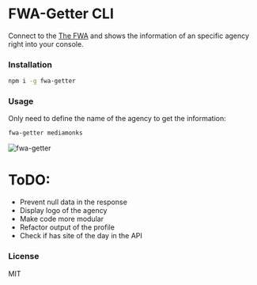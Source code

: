 # FWA-Getter CLI
Connect to the [The FWA](https://thefwa.com) and shows the information of an specific agency right into your console.

### Installation
```bash
npm i -g fwa-getter
```

### Usage
Only need to define the name of the agency to get the information:
```sh
fwa-getter mediamonks
```
![fwa-getter](https://user-images.githubusercontent.com/1291730/31061454-0724a718-a6f8-11e7-9350-069d28aaf275.png)

# ToDO:
  - Prevent null data in the response
  - Display logo of the agency
  - Make code more modular
  - Refactor output of the profile
  - Check if has site of the day in the API

### License
MIT